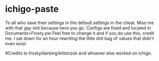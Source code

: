 # ichigo-paste
To all who save their settings in the default settings in the cheat.
Miss me with that gay shit because here you go.
Configs are fixed and located in Documents>Frosty.pw
Feel free to change it and if you do use this, credit me.
I sat down for an hour rewriting the little shit bag of values that didn't even exist.

#Credits to frosty/darking/kittenzok and whoever else worked on ichigo.
